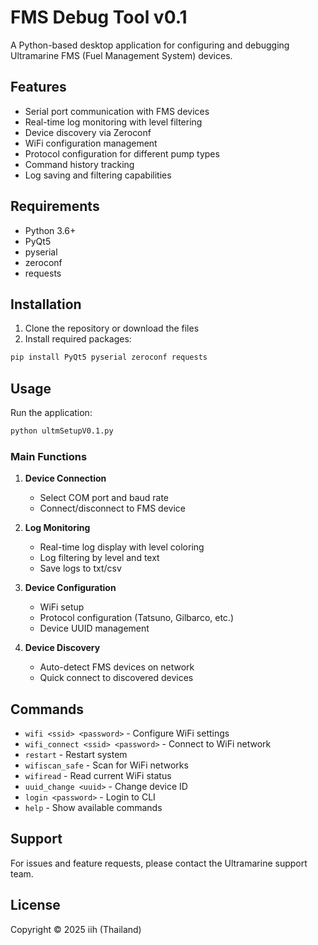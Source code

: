 # FMS Debug Tool v0.1

A Python-based desktop application for configuring and debugging Ultramarine FMS (Fuel Management System) devices.

## Features

- Serial port communication with FMS devices
- Real-time log monitoring with level filtering
- Device discovery via Zeroconf
- WiFi configuration management
- Protocol configuration for different pump types
- Command history tracking
- Log saving and filtering capabilities

## Requirements

- Python 3.6+
- PyQt5
- pyserial
- zeroconf
- requests

## Installation

1. Clone the repository or download the files
2. Install required packages:
```bash
pip install PyQt5 pyserial zeroconf requests
```

## Usage

Run the application:
```bash
python ultmSetupV0.1.py
```

### Main Functions

1. **Device Connection**
   - Select COM port and baud rate
   - Connect/disconnect to FMS device

2. **Log Monitoring**
   - Real-time log display with level coloring
   - Log filtering by level and text
   - Save logs to txt/csv

3. **Device Configuration**
   - WiFi setup
   - Protocol configuration (Tatsuno, Gilbarco, etc.)
   - Device UUID management

4. **Device Discovery**
   - Auto-detect FMS devices on network
   - Quick connect to discovered devices

## Commands

- `wifi <ssid> <password>` - Configure WiFi settings
- `wifi_connect <ssid> <password>` - Connect to WiFi network
- `restart` - Restart system
- `wifiscan_safe` - Scan for WiFi networks
- `wifiread` - Read current WiFi status
- `uuid_change <uuid>` - Change device ID
- `login <password>` - Login to CLI
- `help` - Show available commands

## Support

For issues and feature requests, please contact the Ultramarine support team.

## License

Copyright © 2025 iih (Thailand)